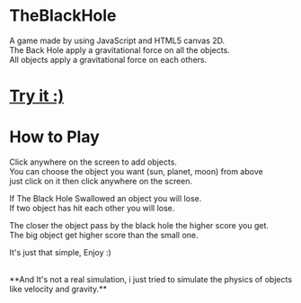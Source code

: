 TheBlackHole
============

A game made by using JavaScript and HTML5 canvas 2D.<br>
The Back Hole apply a gravitational force on all the objects.<br>
All objects apply a gravitational force on each others.

<h1><a href="http://circularbit.com/theblackhole/index.html">Try it :)</a></h1>


<h1>How to Play</h1>

Click anywhere on the screen to add objects.<br>
You can choose the object you want (sun, planet, moon) from above<br>
just click on it then click anywhere on the screen.

If The Black Hole Swallowed an object you will lose.<br>
If two object has hit each other you will lose.

The closer the object pass by the black hole the higher score you get.<br>
The big object get higher score than the small one.

It's just that simple, Enjoy :)

<br>
**And It's not a real simulation, i just tried to simulate the physics of objects like velocity and gravity.**

